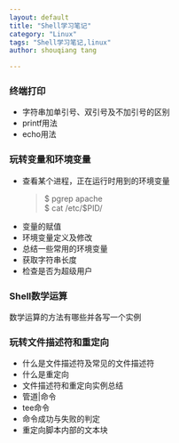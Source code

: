 ```yaml
---
layout: default
title: "Shell学习笔记"
category: "Linux"
tags: "Shell学习笔记,linux"
author: shouqiang tang

---
```


### 终端打印

* 字符串加单引号、双引号及不加引号的区别
* printf用法
* echo用法

### 玩转变量和环境变量

* 查看某个进程，正在运行时用到的环境变量
    > $ pgrep apache  
    > $ cat /etc/$PID/
* 变量的赋值
* 环境变量定义及修改
* 总结一些常用的环境变量
* 获取字符串长度
* 检查是否为超级用户

### Shell数学运算

数学运算的方法有哪些并各写一个实例

### 玩转文件描述符和重定向

* 什么是文件描述符及常见的文件描述符
* 什么是重定向
* 文件描述符和重定向实例总结
* 管道|命令
* tee命令
* 命令成功与失败的判定
* 重定向脚本内部的文本块

